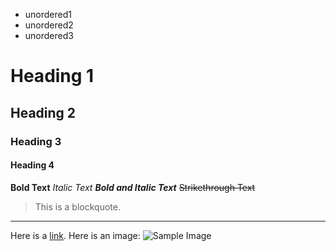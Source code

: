 - unordered1
- unordered2
- unordered3

# Heading 1
## Heading 2
### Heading 3
#### Heading 4

**Bold Text**
_Italic Text_
**_Bold and Italic Text_**
~~Strikethrough Text~~

> This is a blockquote.

---

Here is a [link](https://example.com).
Here is an image:
![Sample Image](https://example.com/image.jpg)


